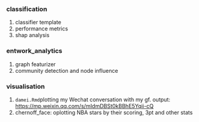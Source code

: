### classification
1. classifier template
2. performance metrics
3. shap analysis

### entwork_analytics
1. graph featurizer
2. community detection and node influence

### visualisation
1. `damei.Rmd`plotting my Wechat conversation with my gf. output: https://mp.weixin.qq.com/s/mIdmDBSt0kBBhE5Yqii-cQ
2. chernoff_face: oplotting NBA stars by their scoring, 3pt and other stats
